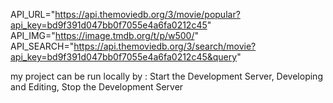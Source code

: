 API_URL="https://api.themoviedb.org/3/movie/popular?api_key=bd9f391d047bb0f7055e4a6fa0212c45"
API_IMG="https://image.tmdb.org/t/p/w500/"
API_SEARCH="https://api.themoviedb.org/3/search/movie?api_key=bd9f391d047bb0f7055e4a6fa0212c45&query"

my project can be run locally by :
Start the Development Server,
Developing and Editing,
Stop the Development Server
